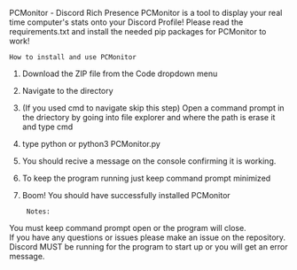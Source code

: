 PCMonitor - Discord Rich Presence
PCMonitor is a tool to display your real time computer's stats onto your Discord Profile!
Please read the requirements.txt and install the needed pip packages for PCMonitor to work!

    How to install and use PCMonitor
1. Download the ZIP file from the Code dropdown menu
2. Navigate to the directory
3. (If you used cmd to navigate skip this step) Open a command prompt in the driectory by going into file explorer and where the path is erase it and type cmd
4. type python or python3 PCMonitor.py
5. You should recive a message on the console confirming it is working.
6. To keep the program running just keep command prompt minimized
7. Boom! You should have successfully installed PCMonitor


        Notes:
 You must keep command prompt open or the program will close.  
 If you have any questions or issues please make an issue on the repository.
 Discord MUST be running for the program to start up or you will get an error message.
